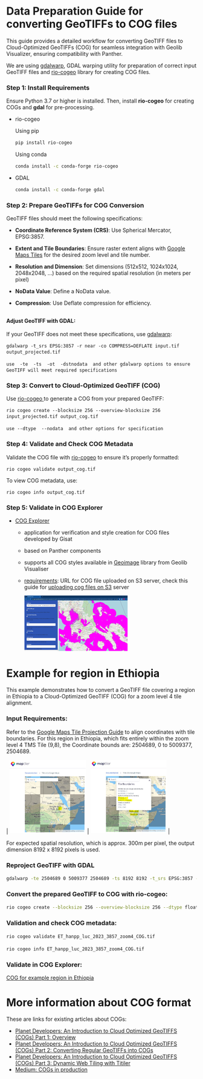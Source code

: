 # Data Preparation Guide for converting GeoTIFFs to COG files

This guide provides a detailed workflow for converting GeoTIFF files to Cloud-Optimized GeoTIFFs (COG) for seamless integration with Geolib Visualizer, ensuring compatibility with Panther.

We are using [gdalwarp](https://gdal.org/en/latest/programs/gdalwarp.html), GDAL warping utility for preparation of correct input GeoTIFF files and [rio-cogeo](https://cogeotiff.github.io/rio-cogeo/) library for creating COG files.

### Step 1: Install Requirements
Ensure Python 3.7 or higher is installed. Then, install **rio-cogeo** for creating COGs and **gdal** for pre-processing.


- rio-cogeo

  Using pip
  ```bash
  pip install rio-cogeo
  ```
  Using conda
  ```bash
  conda install -c conda-forge rio-cogeo
  ```
- GDAL
  ```bash
  conda install -c conda-forge gdal
  ```

### Step 2: Prepare GeoTIFFs for COG Conversion
GeoTIFF files should meet the following specifications:

- **Coordinate Reference System (CRS)**: Use Spherical Mercator, EPSG:3857.

- **Extent and Tile Boundaries**: Ensure raster extent aligns with [Google Maps Tiles](https://docs.maptiler.com/google-maps-coordinates-tile-bounds-projection)
for the desired zoom level and tile number.

- **Resolution and Dimension**: 
Set dimensions (512x512, 1024x1024, 2048x2048, ...) based on the required spatial resolution (in meters per pixel)

- **NoData Value**: Define a NoData value.

- **Compression**: Use Deflate compression for efficiency.
##

#### Adjust GeoTIFF with GDAL:

If your GeoTIFF does not meet these specifications, use [gdalwarp](https://gdal.org/en/latest/programs/gdalwarp.html):

```
gdalwarp -t_srs EPSG:3857 -r near -co COMPRESS=DEFLATE input.tif output_projected.tif

use  -te  -ts  -ot  -dstnodata  and other gdalwarp options to ensure GeoTIFF will meet required specifications
```

### Step 3: Convert to Cloud-Optimized GeoTIFF (COG)
Use [rio-cogeo ](https://cogeotiff.github.io/rio-cogeo/CLI/) to generate a COG from your prepared GeoTIFF:

```
rio cogeo create --blocksize 256 --overview-blocksize 256 input_projected.tif output_cog.tif

use --dtype  --nodata  and other options for specification
```

### Step 4: Validate and Check COG Metadata
Validate the COG file with [rio-cogeo](https://cogeotiff.github.io/rio-cogeo/CLI/) to ensure it’s properly formatted:
```
rio cogeo validate output_cog.tif
```
To view COG metadata, use:
```
rio cogeo info output_cog.tif
```

### Step 5: Validate in COG Explorer
- [COG Explorer](https://gisat-panther.github.io/app-gisat-cog-explorer/)
  - application for verification and style creation for COG files developed by Gisat
  - based on Panther components
  - supports all COG styles available in [Geoimage](./geoimage/src/geoimage/README.md) library from Geolib Visualiser
  - <ins>requirements</ins>: URL for COG file uploaded on S3 server, check this guide for [uploading cog files on S3](guideForS3.md) server

    <img src = "/images/gisat_cog_explorer.jpg" width = "60%">


# Example for region in Ethiopia
This example demonstrates how to convert a GeoTIFF file covering a region in Ethiopia to a Cloud-Optimized GeoTIFF (COG) for a zoom level 4 tile alignment.

### Input Requirements:
Refer to the [Google Maps Tile Projection Guide](https://docs.maptiler.com/google-maps-coordinates-tile-bounds-projection/#4/16.84/26.01) to align coordinates with tile boundaries. For this region in Ethiopia, which fits entirely within the zoom level 4 TMS Tile (9,8), the Coordinate bounds are: 2504689, 0 to 5009377, 2504689. 

| <img src="/images/Ethiopia_region_maptiler_zoom4_1.jpg" alt="Example region" width="40%"> | <img src="/images/Ethiopia_region_maptiler_zoom4_2.jpg" alt="Coordinate bounds" width="40%"> |
    


For expected spatial resolution, which is approx. 300m per pixel, the output dimension 8192 x 8192 pixels is used.

### Reproject GeoTIFF with GDAL

```bash
gdalwarp -te 2504689 0 5009377 2504689 -ts 8192 8192 -t_srs EPSG:3857 -ot Float32 -dstnodata -200 -r near -co COMPRESS=DEFLATE -co BIGTIFF=YES  ET_hanpp_luc_2023.tif ET_hanpp_luc_2023_3857_zoom4.tif
  ```
### Convert the prepared GeoTIFF to COG with rio-cogeo:

```bash
rio cogeo create --blocksize 256 --overview-blocksize 256 --dtype float32 --nodata -200 ET_hanpp_luc_2023_3857_zoom4.tif ET_hanpp_luc_2023_3857_zoom4_COG.tif
  ```
### Validation and check COG metadata:

```bash
rio cogeo validate ET_hanpp_luc_2023_3857_zoom4_COG.tif

rio cogeo info ET_hanpp_luc_2023_3857_zoom4_COG.tif
  ```
### Validate in COG Explorer:
[COG for example region in Ethiopia](https://gisat-panther.github.io/app-gisat-cog-explorer/?cogUrl=https%3A%2F%2Fgisat-gis.eu-central-1.linodeobjects.com%2FLuisa_COG_testy%2FET_hanpp_luc_2023_flipped_3857_zoom4_COG.tif&useAutoRange=false&lon=40.05178627107696&lat=12.90097768896166&boxRange=2029256.5862873467&useSingleColor=true&useChannel=1)


# More information about COG format

These are links for existing articles about COGs:
- [Planet Developers: An Introduction to Cloud Optimized GeoTIFFS (COGs) Part 1: Overview](https://developers.planet.com/docs/planetschool/an-introduction-to-cloud-optimized-geotiffs-cogs-part-1-overview/)
- [Planet Developers: An Introduction to Cloud Optimized GeoTIFFS (COGs) Part 2: Converting Regular GeoTIFFs into COGs](https://developers.planet.com/docs/planetschool/an-introduction-to-cloud-optimized-geotiffs-cogs-part-2-converting-regular-geotiffs-into-cogs/)
- [Planet Developers: An Introduction to Cloud Optimized GeoTIFFS (COGs) Part 3: Dynamic Web Tiling with Titiler](https://developers.planet.com/docs/planetschool/an-introduction-to-cloud-optimized-geotiffs-cogs-part-3-dynamic-web-tiling-with-titiler/)
- [Medium: COGs in production](https://sean-rennie.medium.com/cogs-in-production-e9a42c7f54e4)

